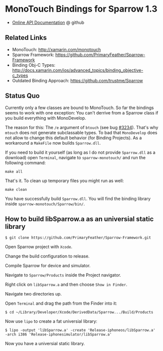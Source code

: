 # MonoTouch Bindings for Sparrow 1.3

 - [Online API Documentation](https://github.com/goosefx/sparrow-monotouch/blob/master/Sparrow/doc/index.md) @ github

## Related Links

 - MonoTouch: <http://xamarin.com/monotouch>
 - Sparrow Framework: <https://github.com/PrimaryFeather/Sparrow-Framework>
 - Binding Obj-C Types: <http://docs.xamarin.com/ios/advanced_topics/binding_objective-c_types>
 - Outdated Binding Approach: <https://github.com/trustme/Sparrow>

## Status Quo

Currently only a few classes are bound to MonoTouch. So far the bindings seems to work with one exception: You can't derrive from a Sparrow class if you build everything with MonoDevelop.

The reason for this: The `/e` argument of `btouch` (see bug [#3234](https://bugzilla.xamarin.com/show_bug.cgi?id=3234)). That's why `mtouch` does not generate subclassable types. To bad that `MonoDevelop` does not allow to change this default behavior (for Binding Projects). As a workaround a `MakeFile` now builds `Sparrow.dll`.

If you need to build it yourself (as long as I do not provide `Sparrow.dll` as a download) open `Terminal`, navigate to `sparrow-monotouch/` and run the following command:

	make all
	
That's it. To clean up temporary files you might run as well:

	make clean
	
You have successfully build `Sparrow.dll`. You will find the binding library inside `sparrow-monotouch/Sparrow/bin/`.
	
## How to build libSparrow.a as an universial static library

	$ git clone https://github.com/PrimaryFeather/Sparrow-Framework.git

Open Sparrow project with `Xcode`.

Change the build configuration to release.

Compile Sparrow for device and simulator.

Navigate to `Sparrow/Products` inside the Project navigator.

Right click on `libSparrow.a` and then choose `Show in Finder`.

Navigate two directories up.
 
Open `Terminal` and drag the path from the Finder into it:
 
 	$ cd ~/Library/Developer/Xcode/DerivedData/Sparrow.../Build/Products

Now use `lipo` to create a fat universial library:

	$ lipo -output 'libSparrow.a' -create 'Release-iphoneos/libSparrow.a' -arch i386 'Release-iphonesimulator/libSparrow.a'

Now you have a universial static library.

